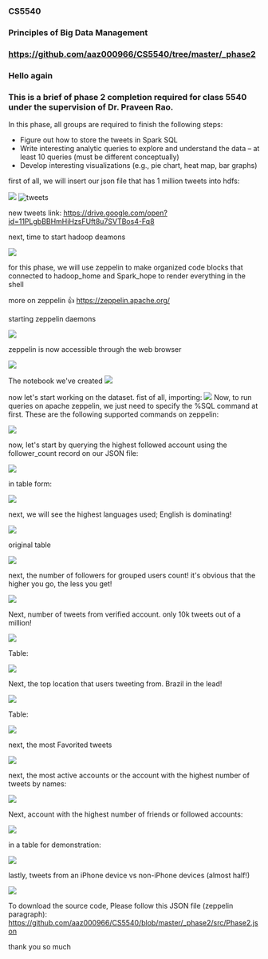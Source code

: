 ### CS5540
### Principles of Big Data Management 
### https://github.com/aaz000966/CS5540/tree/master/_phase2
### Hello again
###  This is a brief of phase 2 completion required for class 5540 under the supervision of Dr. Praveen Rao.

In this phase, all groups are required to finish the following steps:
* Figure out how to store the tweets in Spark SQL
* Write interesting analytic queries to explore and understand the data – at least 10 queries (must be different conceptually)
* Develop interesting visualizations (e.g., pie chart, heat map, bar graphs)

first of all, we will insert our json file that has 1 million tweets into hdfs: 

![](https://github.com/aaz000966/CS5540/blob/master/_phase2/Doc/Annotation%202019-11-03%20170746.png)
![tweets](https://raw.githubusercontent.com/aaz000966/CS5540/master/Documents/Annotation%202019-09-15%20110600.png)

new tweets link: https://drive.google.com/open?id=11PLgbBBHmHiHzsFUft8u7SVTBos4-Fq8

next, time to start hadoop deamons

![](https://github.com/aaz000966/CS5540/blob/master/_phase2/Doc/Annotation%202019-11-03%20171217.png)

for this phase, we will use zeppelin to make organized code blocks that connected to hadoop_home and Spark_hope to render everything in the shell

more on zeppelin 👍 https://zeppelin.apache.org/

starting zeppelin daemons 

![](https://github.com/aaz000966/CS5540/blob/master/_phase2/Doc/Annotation%202019-11-03%20171306.png)

zeppelin is now accessible through the web browser 

![](https://github.com/aaz000966/CS5540/blob/master/_phase2/Doc/Annotation%202019-11-03%20171415.png)

The notebook we've created 
![](https://raw.githubusercontent.com/aaz000966/CS5540/master/_phase2/Doc/Annotation%202019-11-03%20171552.png)


now let's start working on the dataset. fist of all, importing:
![](https://github.com/aaz000966/CS5540/blob/master/_phase2/Doc/Annotation%202019-11-03%20171518.png)
Now, to run queries on apache zeppelin, we just need to specify the %SQL command at first. These are the following supported commands on zeppelin:

![](https://github.com/aaz000966/CS5540/blob/master/_phase2/Doc/Annotation%202019-11-03%20173729.png)

now, let's start by querying the highest followed account using the follower_count record on our JSON file: 

![](https://github.com/aaz000966/CS5540/blob/master/_phase2/Doc/Annotation%202019-11-03%20171951.png)

in table form: 

![](https://github.com/aaz000966/CS5540/blob/master/_phase2/Doc/Annotation%202019-11-03%20172004.png)

next, we will see the highest languages used; English is dominating! 

![](https://github.com/aaz000966/CS5540/blob/master/_phase2/Doc/Annotation%202019-11-03%20172019.png)

original table 

![](https://github.com/aaz000966/CS5540/blob/master/_phase2/Doc/Annotation%202019-11-03%20172040.png)

next, the number of followers for grouped users count! it's obvious that the higher you go, the less you get! 

![](https://github.com/aaz000966/CS5540/blob/master/_phase2/Doc/Annotation%202019-11-03%20172114.png)

Next, number of tweets from verified account. only 10k tweets out of a million!

![](https://github.com/aaz000966/CS5540/blob/master/_phase2/Doc/Annotation%202019-11-03%20172551.png)

Table:

![](https://github.com/aaz000966/CS5540/blob/master/_phase2/Doc/Annotation%202019-11-03%20172612.png)

Next, the top location that users tweeting from. Brazil in the lead!

![](https://github.com/aaz000966/CS5540/blob/master/_phase2/Doc/Annotation%202019-11-03%20173112.png)

Table:

![](https://github.com/aaz000966/CS5540/blob/master/_phase2/Doc/Annotation%202019-11-03%20173127.png)

next, the most Favorited tweets

![](https://github.com/aaz000966/CS5540/blob/master/_phase2/Doc/Annotation%202019-11-03%20173231.png)

next, the most active accounts or the account with the highest number of tweets by names: 

![](https://github.com/aaz000966/CS5540/blob/master/_phase2/Doc/Annotation%202019-11-03%20173300.png)

Next, account with the highest number of friends or followed accounts:

![](https://github.com/aaz000966/CS5540/blob/master/_phase2/Doc/Annotation%202019-11-03%20173328.png)

in a table for demonstration: 

![](https://github.com/aaz000966/CS5540/blob/master/_phase2/Doc/Annotation%202019-11-03%20173350.png)

lastly, tweets from an iPhone device vs non-iPhone devices (almost half!)

![](https://github.com/aaz000966/CS5540/blob/master/_phase2/Doc/Annotation%202019-11-03%20173430.png)


To download the source code, Please follow this JSON file (zeppelin paragraph):
https://github.com/aaz000966/CS5540/blob/master/_phase2/src/Phase2.json

thank you so much
